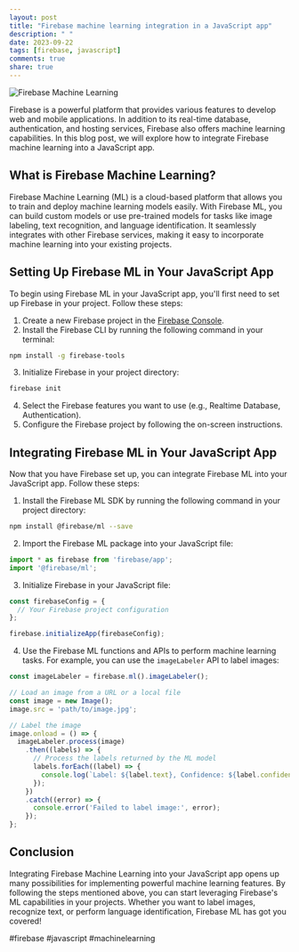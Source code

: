 ```yaml
---
layout: post
title: "Firebase machine learning integration in a JavaScript app"
description: " "
date: 2023-09-22
tags: [firebase, javascript]
comments: true
share: true
---
```


![Firebase Machine Learning](https://example.com/firebase-ml.png)

Firebase is a powerful platform that provides various features to develop web and mobile applications. In addition to its real-time database, authentication, and hosting services, Firebase also offers machine learning capabilities. In this blog post, we will explore how to integrate Firebase machine learning into a JavaScript app.

## What is Firebase Machine Learning?

Firebase Machine Learning (ML) is a cloud-based platform that allows you to train and deploy machine learning models easily. With Firebase ML, you can build custom models or use pre-trained models for tasks like image labeling, text recognition, and language identification. It seamlessly integrates with other Firebase services, making it easy to incorporate machine learning into your existing projects.

## Setting Up Firebase ML in Your JavaScript App

To begin using Firebase ML in your JavaScript app, you'll first need to set up Firebase in your project. Follow these steps:

1. Create a new Firebase project in the [Firebase Console](https://console.firebase.google.com).
2. Install the Firebase CLI by running the following command in your terminal:

```bash
npm install -g firebase-tools
```

3. Initialize Firebase in your project directory:

```bash
firebase init
```

4. Select the Firebase features you want to use (e.g., Realtime Database, Authentication).
5. Configure the Firebase project by following the on-screen instructions.

## Integrating Firebase ML in Your JavaScript App

Now that you have Firebase set up, you can integrate Firebase ML into your JavaScript app. Follow these steps:

1. Install the Firebase ML SDK by running the following command in your project directory:

```bash
npm install @firebase/ml --save
```

2. Import the Firebase ML package into your JavaScript file:

```javascript
import * as firebase from 'firebase/app';
import '@firebase/ml';
```

3. Initialize Firebase in your JavaScript file:

```javascript
const firebaseConfig = {
  // Your Firebase project configuration
};

firebase.initializeApp(firebaseConfig);
```

4. Use the Firebase ML functions and APIs to perform machine learning tasks. For example, you can use the `imageLabeler` API to label images:

```javascript
const imageLabeler = firebase.ml().imageLabeler();

// Load an image from a URL or a local file
const image = new Image();
image.src = 'path/to/image.jpg';

// Label the image
image.onload = () => {
  imageLabeler.process(image)
    .then((labels) => {
      // Process the labels returned by the ML model
      labels.forEach((label) => {
        console.log(`Label: ${label.text}, Confidence: ${label.confidence}`);
      });
    })
    .catch((error) => {
      console.error('Failed to label image:', error);
    });
};
```

## Conclusion

Integrating Firebase Machine Learning into your JavaScript app opens up many possibilities for implementing powerful machine learning features. By following the steps mentioned above, you can start leveraging Firebase's ML capabilities in your projects. Whether you want to label images, recognize text, or perform language identification, Firebase ML has got you covered!

#firebase #javascript #machinelearning